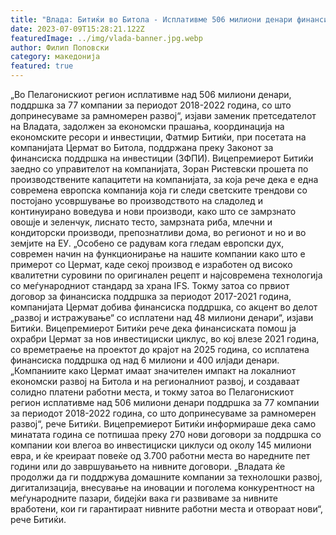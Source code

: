 ```yaml
---
title: "Влада: Битиќи во Битола - Исплативме 506 милиони денари финансиска помош за пелагониските компании, ги развиваме и стимулираме рамномерен развој - 07 ЈУЛИ 2023"
date: 2023-07-09T15:28:21.122Z
featuredImage: ../img/vlada-banner.jpg.webp
author: Филип Поповски
category: македонија
featured: true
---
```


„Во Пелагонискиот регион исплативме над 506 милиони денари, поддршка за 77 компании за периодот 2018-2022 година, со што допринесуваме за рамномерен развој“, изјави заменик претседателот на Владата, задолжен за економски прашања, координација на економските ресори и инвестиции, Фатмир Битиќи, при посетата на компанијата Цермат во Битола, поддржана преку Законот за финансиска поддршка на инвестиции (ЗФПИ).
Вицепремиерот Битиќи заедно со управителот на компанијата, Зоран Ристевски прошета по производствените капацитети на компанијата, за која рече дека е една современа европска компанија која ги следи светските трендови со постојано усовршување во производството на сладолед и континуирано воведува и нови производи, како што се замрзнато овошје и зеленчук, лиснато тесто, замрзната риба, млечни и кондиторски производи, препознатливи дома, во регионот и но и во земјите на ЕУ.
„Особено се радувам кога гледам европски дух, современ начин на функционирање на нашите компании како што е примерот со Цермат, каде секој производ е изработен од високо квалитетни суровини по оригинален рецепт и најсовремена технологија со меѓународниот стандард за храна IFS. Токму затоа со првиот договор за финансиска поддршка за периодот 2017-2021 година, компанијата Цермат добива финансиска поддршка, со акцент во делот „развој и истражување“ со исплатени над 48 милиони денари“, изјави Битиќи.
Вицепремиерот Битиќи рече дека финансиската помош ја охрабри Цермат за нов инвестициски циклус, во кој влезе 2021 година, со времетраење на проектот до крајот на 2025 година, со исплатена финансиска поддршка од над 6 милиони и 400 илјади денари.
„Компаниите како Цермат имаат значителен импакт на локалниот економски развој на Битола и на регионалниот развој, и создаваат солидно платени работни места, и токму затоа во Пелагонискиот регион исплативме над 506 милиони денари поддршка за 77 компании за периодот 2018-2022 година, со што допринесуваме за рамномерен развој“, рече Битиќи.
Вицепремиерот Битиќи информираше дека само минатата година се потпишаа преку 270 нови договори за поддршка со компании кои влегоа во инвестициски циклуси од околу 145 милиони евра, и ќе креираат повеќе од 3.700 работни места во наредните пет години или до завршувањето на нивните договори.
„Владата ќе продолжи да ги поддржува домашните компании за технолошки развој, дигитализација, внесување на иновации и поголема конкурентност на меѓународните пазари, бидејќи вака ги развиваме за нивните вработени, кои ги гарантираат нивните работни места и отвораат нови“, рече Битиќи.
